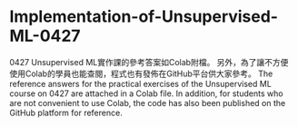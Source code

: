 # Implementation-of-Unsupervised-ML-0427
0427 Unsupervised ML實作課的參考答案如Colab附檔。 另外，為了讓不方便使用Colab的學員也能查閱，程式也有發佈在GitHub平台供大家參考。
The reference answers for the practical exercises of the Unsupervised ML course on 0427 are attached in a Colab file. In addition, for students who are not convenient to use Colab, the code has also been published on the GitHub platform for reference.
